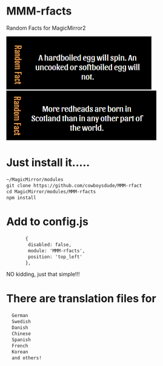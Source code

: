 # MMM-rfacts
Random Facts for MagicMirror2

![](Capture.PNG)  ![](Capture1.PNG)


# Just install it.....

    ~/MagicMirror/modules
    git clone https://github.com/cowboysdude/MMM-rfact
    cd MagicMirror/modules/MMM-rfacts
    npm install
    
#  Add to config.js

           {
	        disabled: false,
            module: 'MMM-rfacts',
            position: 'top_left' 
           },
           
  NO kidding, just that simple!!!

# There are translation files for
      German
	  Swedish
	  Danish
	  Chinese
	  Spanish
	  French
	  Korean
	  and others!  
 
